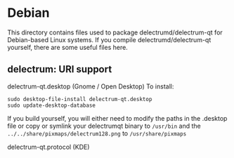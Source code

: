 
Debian
====================
This directory contains files used to package delectrumd/delectrum-qt
for Debian-based Linux systems. If you compile delectrumd/delectrum-qt yourself, there are some useful files here.

## delectrum: URI support ##


delectrum-qt.desktop  (Gnome / Open Desktop)
To install:

	sudo desktop-file-install delectrum-qt.desktop
	sudo update-desktop-database

If you build yourself, you will either need to modify the paths in
the .desktop file or copy or symlink your delectrumqt binary to `/usr/bin`
and the `../../share/pixmaps/delectrum128.png` to `/usr/share/pixmaps`

delectrum-qt.protocol (KDE)

